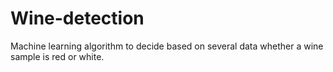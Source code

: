 # Wine-detection
Machine learning algorithm to decide based on several data whether a wine sample is red or white.
